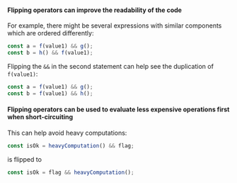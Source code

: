 #### Flipping operators can improve the readability of the code
For example, there might be several expressions with similar components which are ordered differently:
```javascript
const a = f(value1) && g();
const b = h() && f(value1);
```

Flipping the `&&` in the second statement can help see the duplication of `f(value1)`:
```javascript
const a = f(value1) && g();
const b = f(value1) && h();
```

#### Flipping operators can be used to evaluate less expensive operations first when short-circuiting
This can help avoid heavy computations:
```javascript
const isOk = heavyComputation() && flag;
```
is flipped to
```javascript
const isOk = flag && heavyComputation();
```